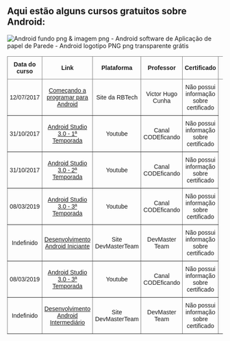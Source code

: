 ## Aqui estão alguns cursos gratuitos sobre Android:

![Android fundo png & imagem png - Android software de Aplicação de papel de  Parede - Android logotipo PNG png transparente grátis](https://img1.gratispng.com/20171220/zoe/android-logo-png-5a3ab0bc11e079.0040072615137957720732.jpg)

<style type="text/css">

.tg  {
  border-collapse: collapse;border-spacing: 0;
}
.tg td {
  border-color: black;border-style: solid;border-width: 1px;font-family: Arial;
  font-size: 14px;
  overflow: hidden;
  padding: 10px 5px;word-break: normal; 
}
.tg th{
  border-color: black;border-style: solid;border-width: 1px;font-family: Arial;font-size: 14px;
  font-weight: normal;overflow: hidden;
  padding: 10px 5px;word-break: normal;
}
.tg .tg-0pky{
  border-color: inherit;text-align: center;vertical-align: center;
}
</style>
<table class="tg">
<thead>
  <tr>
    <th class="tg-0pky">
    <b>Data do curso</b>
    </th>
    <th class="tg-0pky">
    <b>Link</b>
    </th>
    <th class="tg-0pky">
    <b>Plataforma </b>
    </th>
    <th class="tg-0pky">
    <b>Professor</b>
    </th>
    <th class="tg-0pky">
    <b>Certificado</b>
    </th>
    <th class="tg-0pky"></th>
  </tr>
</thead>
<tbody>
  <tr>
    <td class="tg-0pky">12/07/2017</td>
    <td class="tg-0pky">
    <a href="http://dev.rbtech.info/comecando-programar-android-introducao/">Começando a programar para Android</a>
    </td>
    <td class="tg-0pky">Site da RBTech</td>
    <td class="tg-0pky">Victor Hugo Cunha</td>
    <td class="tg-0pky">Não possui informação sobre certificado</td>
  </tr>
  <tr>
    <td class="tg-0pky">31/10/2017</td>
    <td class="tg-0pky">
     <a href="https://www.youtube.com/playlist?list=PL2QkKoTK1V5Gg3V3tzb73X46Amp93ZYtr">Android Studio 3.0 - 1ª Temporada</a>
    </td>
    <td class="tg-0pky">Youtube </td>
    <td class="tg-0pky">Canal CODEficando</td>
    <td class="tg-0pky">Não possui informação sobre certificado</td>
  </tr>
  <tr>
    <td class="tg-0pky">31/10/2017</td>
    <td class="tg-0pky"> <a href="https://www.youtube.com/playlist?list=PL2QkKoTK1V5H2dkskHUq3Y6Od0Nf-LuDm">Android Studio 3.0 - 2ª Temporada</a></td>
    <td class="tg-0pky">Youtube </td>
    <td class="tg-0pky">Canal CODEficando</td>
    <td class="tg-0pky">Não possui informação sobre certificado</td>
  </tr>
  <tr>
    <td class="tg-0pky">08/03/2019</td>
    <td class="tg-0pky"> <a href="https://www.youtube.com/playlist?list=PL2QkKoTK1V5GAE-z3qSriaHwAV6oVRw5p">Android Studio 3.0 - 3ª Temporada</a></td>
    <td class="tg-0pky">Youtube </td>
    <td class="tg-0pky">Canal CODEficando</td>
    <td class="tg-0pky">Não possui informação sobre certificado</td>
  </tr>
    <tr>
    <td class="tg-0pky">Indefinido</td>
    <td class="tg-0pky"> 
    <a href="http://www.devmasterteam.com/Curso/AndroidIniciante">Desenvolvimento Android Iniciante</a>
    </td>
    <td class="tg-0pky">Site DevMasterTeam </td>
    <td class="tg-0pky">DevMaster Team</td>
    <td class="tg-0pky">Não possui informação sobre certificado</td>
  </tr>
<tr>
    <td class="tg-0pky">08/03/2019</td>
    <td class="tg-0pky"> <a href="https://www.youtube.com/playlist?list=PL2QkKoTK1V5GAE-z3qSriaHwAV6oVRw5p">Android Studio 3.0 - 3ª Temporada</a></td>
    <td class="tg-0pky">Youtube </td>
    <td class="tg-0pky">Canal CODEficando</td>
    <td class="tg-0pky">Não possui informação sobre certificado</td>
  </tr>
 <tr>
    <td class="tg-0pky">Indefinido</td>
    <td class="tg-0pky"> 
    <a href="http://www.devmasterteam.com/Curso/AndroidIntermediario">Desenvolvimento Android Intermediário</a>
    </td>
    <td class="tg-0pky">Site DevMasterTeam </td>
    <td class="tg-0pky">DevMaster Team</td>
    <td class="tg-0pky">Não possui informação sobre certificado</td>
  </tr>

</tbody>
</table>
